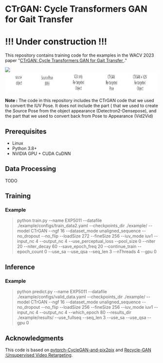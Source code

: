 # CTrGAN: Cycle Transformers GAN for Gait Transfer


# !!!  Under construction !!!   
This repository contains training code for the examples in the WACV 2023 paper "[CTrGAN: Cycle Transformers GAN for Gait Transfer
](https://www.gil-ba.com/ctrgan/CTrGAN.html)."

<img src='./images/0007_T0004-W-WO.gif' height="160px"/>
<img src='./images/titles.jpg' height="64px"/>

**Note :** The code in this repository includes the CTrGAN code that we used to convert the IUV Pose. 
It does not include the part ( that we used to create the Source Pose from the object appearance (Detectron2-Densepose), 
and the part that we used to convert back from Pose to Appearance (Vid2Vid)

## Prerequisites
- Linux
- Python 3.8+
- NVIDIA GPU + CUDA CuDNN

## Data Processing
TODO
## Training


### Example
>python train.py  --name EXP5011 --datafile ./example/configs/train_data2.yaml --checkpoints_dir ./example/ --model CTrGAN --ngf 16 --dataset_mode unaligned_sequence --no_dropout --no_flip --loadSize 272 --fineSize 256 --iuv_mode iuv1 --input_nc 4 --output_nc 4 --use_perceptual_loss --pool_size 0 --niter 20 --niter_decay 60 --save_epoch_freq 20 --continue_train --epoch_count 0 --use_sa --use_qsa --seq_len 3 --nThreads 4 --gpu 0

## Inference
### Example
>python predict.py --name EXP5011 --datafile ./example/configs/valid_data.yaml --checkpoints_dir ./example/ --model CTrGAN --ngf 16 --dataset_mode unaligned_sequence --no_dropout --no_flip --loadSize 256 --fineSize 256 --iuv_mode iuv1 --input_nc 4 --output_nc 4 --which_epoch 80 --results_dir ./example/results/ --use_fullseq --seq_len 3 --use_sa --use_qsa --gpu 0

## Acknowledgments
This code is based on [pytorch-CycleGAN-and-pix2pix](https://github.com/junyanz/pytorch-CycleGAN-and-pix2pix) and [Recycle-GAN :Unsupervised Video Retargeting](https://github.com/aayushbansal/Recycle-GAN).